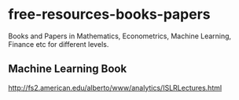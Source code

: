 # free-resources-books-papers
Books and Papers  in Mathematics, Econometrics, Machine Learning, Finance etc for different levels.

## Machine Learning Book 

http://fs2.american.edu/alberto/www/analytics/ISLRLectures.html

